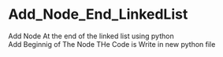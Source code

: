 # Add_Node_End_LinkedList
Add Node At the end of the linked list using python
<br>
Add Beginnig of The Node
THe Code is Write in new python file
